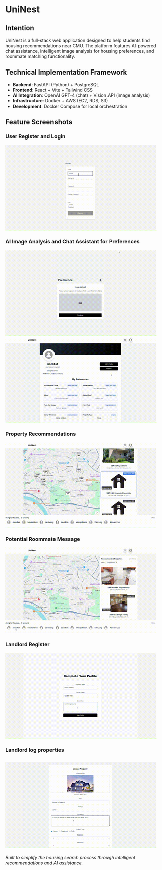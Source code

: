 # UniNest

## Intention
UniNest is a full-stack web application designed to help students find housing recommendations near CMU. The platform features AI-powered chat assistance, intelligent image analysis for housing preferences, and roommate matching functionality.

## Technical Implementation Framework
- **Backend**: FastAPI (Python) + PostgreSQL
- **Frontend**: React + Vite + Tailwind CSS
- **AI Integration**: OpenAI GPT-4 (chat) + Vision API (image analysis)
- **Infrastructure**: Docker + AWS (EC2, RDS, S3)
- **Development**: Docker Compose for local orchestration

## Feature Screenshots
### User Register and Login
![User Register Feature](demo-recording/register.gif)

### AI Image Analysis and Chat Assistant for Preferences
![Chat Feature](demo-recording/ai-preference.gif)
![User Preference Result](demo-recording/user-preference.gif)

### Property Recommendations
![Recommendations](demo-recording/recommendation.gif)

### Potential Roommate Message
![Roommate Matching](demo-recording/message.gif)

### Landlord Register
![Landlord Register](demo-recording/landlord-register.gif)

### Landlord log properties
![Log Properties](demo-recording/log-properties.gif)
---

*Built to simplify the housing search process through intelligent recommendations and AI assistance.*
